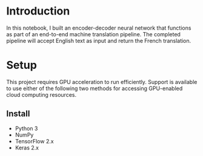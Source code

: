 # Introduction
In this notebook, I built an encoder-decoder neural network that functions as part of an end-to-end machine translation pipeline. The completed pipeline will accept English text as input and return the French translation.

# Setup

This project requires GPU acceleration to run efficiently. Support is available to use either of the following two methods for accessing GPU-enabled cloud computing resources.

## Install
- Python 3
- NumPy
- TensorFlow 2.x
- Keras 2.x
